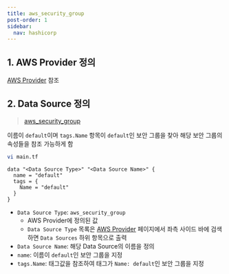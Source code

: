 ```yaml
---
title: aws_security_group
post-order: 1
sidebar:
  nav: hashicorp
---
```


## 1. AWS Provider 정의

 [AWS Provider](http://kim-dongoh.github.io/documents/hashicorp/terraform/provider/aws/) 참조



## 2. Data Source 정의

> [aws_security_group](https://registry.terraform.io/providers/hashicorp/aws/latest/docs/data-sources/security_group)

이름이 `default`이며 `tags.Name` 항목이 `default`인 보안 그룹을 찾아 해당 보안 그룹의 속성들을 참조 가능하게 함

```bash
vi main.tf
```

```hcl
data "<Data Source Type>" "<Data Source Name>" {
  name = "default"
  tags = {
    Name = "default"
  }
}
```

* `Data Source Type`: `aws_security_group`
  * AWS Provider에 정의된 값
  * `Data Source Type` 목록은 [AWS Provider](https://registry.terraform.io/providers/hashicorp/aws/latest/docs) 페이지에서 좌측 사이드 바에 검색하면 `Data Sources` 하위 항목으로 출력
* `Data Source Name`: 해당 Data Source의 이름을 정의
* `name`: 이름이 `default`인 보안 그룹을 지정
* `tags.Name`: 태그값을 참조하여 태그가 `Name: default`인 보안 그룹을 지정
